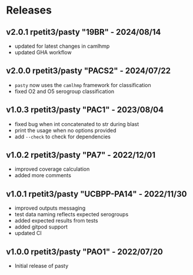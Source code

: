 # Releases

## v2.0.1 rpetit3/pasty "19BR" - 2024/08/14

- updated for latest changes in camlhmp
- updated GHA workflow


## v2.0.0 rpetit3/pasty "PACS2" - 2024/07/22

- `pasty` now uses the `camlhmp` framework for classification
- fixed O2 and O5 serogroup classification

## v1.0.3 rpetit3/pasty "PAC1" - 2023/08/04

- fixed bug when int concatenated to str during blast
- print the usage when no options provided
- add `--check` to check for dependencies

## v1.0.2 rpetit3/pasty "PA7" - 2022/12/01

- improved coverage calculation
- added more comments

## v1.0.1 rpetit3/pasty "UCBPP-PA14" - 2022/11/30

- improved outputs messaging
- test data naming reflects expected serogroups
- added expected results from tests
- added gitpod support
- updated CI

## v1.0.0 rpetit3/pasty "PAO1" - 2022/07/20

- Initial release of pasty
